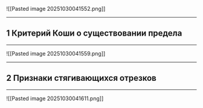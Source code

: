 ![[Pasted image 20251030041552.png]]

---
1 Критерий Коши о существовании предела
---
---
![[Pasted image 20251030041559.png]]

---
2 Признаки стягивающихся отрезков
---
---
![[Pasted image 20251030041611.png]]